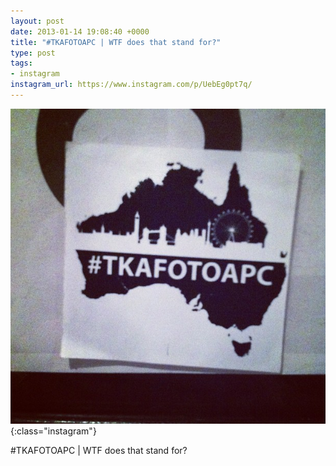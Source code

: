 ```yaml
---
layout: post
date: 2013-01-14 19:08:40 +0000
title: "#TKAFOTOAPC | WTF does that stand for?"
type: post
tags:
- instagram
instagram_url: https://www.instagram.com/p/UebEg0pt7q/
---
```


![Instagram - UebEg0pt7q](/assets/UebEg0pt7q.jpg){:class="instagram"}

#TKAFOTOAPC | WTF does that stand for?
